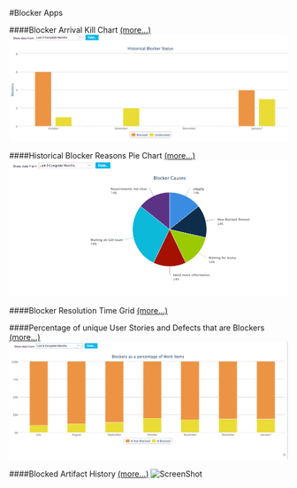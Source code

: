 #Blocker Apps

####Blocker Arrival Kill Chart   [(more...)](/blocker-arrival-kill/README.md)  
![ScreenShot](/images/blocker-arrival-kill.png)

####Historical Blocker Reasons Pie Chart   [(more...)](/blocker-reasons-piechart/README.md)    
![ScreenShot](/images/blocker-reasons-piechart.png)

####Blocker Resolution Time Grid   [(more...)](/blocker-resolution-time-grid/README.md)  

####Percentage of unique User Stories and Defects that are Blockers [(more...)](/pct-blocker-workitem/README.md)   
![ScreenShot](/images/pct-blocker-workitem.png)

####Blocked Artifact History [(more...)](/blocker-artifact-history/README.md)
![ScreenShot](/images/blocker-artifact-history.png)